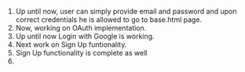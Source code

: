 1. Up until now, user can simply provide email and password and upon correct credentials he is allowed to go to base.html page.
2. Now, working on OAuth implementation.
3. Up until now Login with Google is working.
4. Next work on Sign Up funtionality.
5. Sign Up functionality is complete as well
6.
